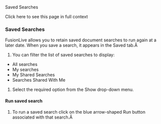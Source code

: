 Saved Searches

Click here to see this page in full context

###  Saved Searches

FusionLive allows you to retain saved document searches to run again at a
later date. When you save a search, it appears in the Saved tab.Â

  1. You can filter the list of saved searches to display: 

  * All searches 
  * My searches 
  * My Shared Searches 
  * Searches Shared With Me 

  1. Select the required option from the Show drop-down menu. 

####  Run saved search

  1. To run a saved search click on the blue arrow-shaped Run button associated with that search.Â 

